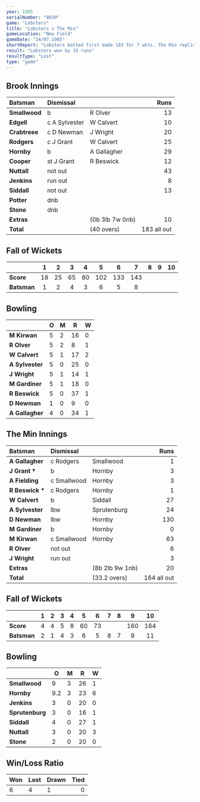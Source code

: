 ```yaml
---
year: 1985
serialNumber: "0039"
game: "Lobsters"
title: "Lobsters v The Min"
gameLocation: "New Field"
gameDate: "14/07.1985"
shortReport: "Lobsters batted first made 183 for 7 wkts. The Min replied with 164 all out."
result: "Lobsters won by 19 runs"
resultType: "Lost"
type: "game"
---
```


## Brook Innings

| Batsman | Dismissal |  | Runs |
|:---|:---|---|---:|
| **Smallwood** | b | R Olver | 13 | 
| **Edgell** | c A Sylvester | W Calvert | 10 | 
| **Crabtreee** | c D Newman | J Wright | 20 | 
| **Rodgers** | c J Grant | W Calvert | 25 | 
| **Hornby** | b | A Gallagher | 29 | 
| **Cooper** | st J Grant | R Beswick | 12 | 
| **Nuttall** | not out |  | 43 | 
| **Jenkins** | run out |  | 8 | 
| **Siddall** | not out |  | 13 | 
| **Potter** | dnb |  |  | 
| **Stone** | dnb |  |  | 
| **Extras** | | (0b 3lb 7w 0nb) | 10 | 
| **Total** | | (40 overs) | 183 all out | 

## Fall of Wickets

| | 1 | 2 | 3 | 4 | 5 | 6 | 7 | 8 | 9 | 10 |
|---|:---:|:---:|:---:|:---:|:---:|:---:|:---:|:---:|:---:|:---:|
| **Score** | 18 | 25 | 65 | 80 | 102 | 133 | 143 |  |  |  |
| **Batsman** | 1 | 2 | 4 | 3 | 6 | 5 | 8 |  |  |  |

## Bowling

| | O | M | R | W |
|---|---|---|---|---|
| **M Kirwan** | 5 | 2 | 16 | 0 | 
| **R Olver** | 5 | 2 | 8 | 1 | 
| **W Calvert** | 5 | 1 | 17 | 2 | 
| **A Sylvester** | 5 | 0 | 25 | 0 | 
| **J Wright** | 5 | 1 | 14 | 1 | 
| **M Gardiner** | 5 | 1 | 18 | 0 | 
| **R Beswick** | 5 | 0 | 37 | 1 | 
| **D Newman** | 1 | 0 | 9 | 0 |
| **A Gallagher** | 4 | 0 | 34 | 1 |  

## The Min Innings

| Batsman | Dismissal |  | Runs |
|:---|:---|---|---:|
| **A Gallagher** | c Rodgers | Smallwood | 1 | 
| **J Grant &#8224;** | b | Hornby | 3 | 
| **A Fielding** | c Smallwood | Hornby | 3 | 
| **R Beswick &#42;** | c Rodgers | Hornby | 1 | 
| **W Calvert** | b  | Siddall | 27 | 
| **A Sylvester** | lbw | Sprutenburg | 24 | 
| **D Newman** | lbw | Hornby | 130 | 
| **M Gardiner** | b | Hornby | 0 | 
| **M Kirwan** | c Smallwood | Hornby | 63 | 
| **R Olver** | not out |   | 6 | 
| **J Wright** | run out |  | 3 | 
| **Extras** | | (8b 2lb 9w 1nb) | 20 | 
| **Total** | | (33.2 overs) | 164 all out | 

## Fall of Wickets

| | 1 | 2 | 3 | 4 | 5 | 6 | 7 | 8 | 9 | 10 |
|---|:---:|:---:|:---:|:---:|:---:|:---:|:---:|:---:|:---:|:---:|
| **Score** | 4 | 4 | 5 | 8 | 60 | 73 |  |  | 160 | 164 | 
| **Batsman** | 2 | 1 | 4 | 3 | 6 | 5 | 8 | 7 | 9 | 11 | 

## Bowling

| | O | M | R | W |
|---|---|---|---|---|
| **Smallwood** | 9 | 3 | 26 | 1 | 
| **Hornby** | 9.2 | 3 | 23 | 6 | 
| **Jenkins** | 3 | 0 | 20 | 0 | 
| **Sprutenburg** | 3 | 0 | 16 | 1 | 
| **Siddall** | 4 | 0 | 27 | 1 |
| **Nuttall** | 3 | 0 | 20 | 3 |
| **Stone** | 2 | 0 | 20 | 0 |

## Win/Loss Ratio

| Won | Lost | Drawn | Tied |
|:---|:---|:---|---:|
| 6 | 4 | 1 | 0 |